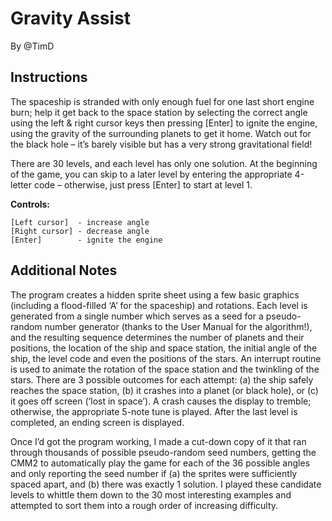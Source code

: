 # Gravity Assist

By @TimD

## Instructions

The spaceship is stranded with only enough fuel for one last short engine burn;
help it get back to the space station by selecting the correct angle using the
left & right cursor keys then pressing [Enter] to ignite the engine, using the
gravity of the surrounding planets to get it home.  Watch out for the black hole
– it’s barely visible but has a very strong gravitational field!

There are 30 levels, and each level has only one solution.  At the beginning of
the game, you can skip to a later level by entering the appropriate 4-letter
code – otherwise, just press [Enter] to start at level 1.

**Controls:**

    [Left cursor]  - increase angle
    [Right cursor] - decrease angle
    [Enter]        - ignite the engine

## Additional Notes

The program creates a hidden sprite sheet using a few basic graphics (including
a flood-filled ‘A’ for the spaceship) and rotations.  Each level is generated
from a single number which serves as a seed for a pseudo-random number generator
(thanks to the User Manual for the algorithm!), and the resulting sequence
determines the number of planets and their positions, the location of the ship
and space station, the initial angle of the ship, the level code and even the
positions of the stars.  An interrupt routine is used to animate the rotation of
the space station and the twinkling of the stars.  There are 3 possible outcomes
for each attempt: (a) the ship safely reaches the space station, (b) it crashes
into a planet (or black hole), or (c) it goes off screen (‘lost in space’).
A crash causes the display to tremble; otherwise, the appropriate 5-note tune is
played.  After the last level is completed, an ending screen is displayed.

Once I’d got the program working, I made a cut-down copy of it that ran through
thousands of possible pseudo-random seed numbers, getting the CMM2 to
automatically play the game for each of the 36 possible angles and only
reporting the seed number if (a) the sprites were sufficiently spaced apart, and
(b) there was exactly 1 solution.  I played these candidate levels to whittle
them down to the 30 most interesting examples and attempted to sort them into a
rough order of increasing difficulty.
